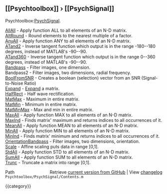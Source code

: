 ## [[Psychtoolbox]] &#8250; [[PsychSignal]]

Psychtoolbox:[PsychSignal](PsychSignal).  
  
  
  [AllAll](AllAll)               - Apply function ALL to all elements of an N-D matrix.  
  [AltRound](AltRound)             - Round elements to the nearest multiple of a factor.  
  [AnyAll](AnyAll)               - Apply function ANY to all elements of an N-D matrix.  
  [ATand2](ATand2)               - Inverse tangent function which output is in the range -180--180 degrees, instead of MATLAB's -90--90.  
  [ATand360](ATand360)             - Inverse tangent function which output is in the range 0--360 degrees, instead of MATLAB's -90--90.  
  [Bandpass](Bandpass)             - Filter images, one dimension.  
  Bandpass2            - Filter images, two dimensions, radial frequency.  
  [BoolFromSNR](BoolFromSNR)          - Creates a boolean (selection) vector from an SNR (Signal-to-Noise Ratio)  
  [Expand](Expand)               - [Expand](Expand) a matrix.  
  [HalfRect](HalfRect)             - Half wave rectification.  
  [MatMax](MatMax)               - Maximum in entire matrix.  
  [MatMin](MatMin)               - Minimum in entire matrix.  
  [MatMinMax](MatMinMax)            - Max and min in entire matrix.  
  [MaxAll](MaxAll)               - Apply function MAX to all elements of an N-D matrix.  
  [MaxInd](MaxInd)               - Finds matrix' maximum and returns indices to all occurrences of it.   
  [MeanAll](MeanAll)              - Apply function MEAN to all elements of an N-D matrix.  
  [MinAll](MinAll)               - Apply function MIN to all elements of an N-D matrix.  
  [MinInd](MinInd)               - Finds matrix' minimum and returns indices to all occurrences of it.   
  [OrientationBandpass](OrientationBandpass)  - Filter images, two dimensions, orientation.  
  [Scale](Scale)                - Affine scaling puts data in range [0,1].  
  [StdAll](StdAll)               - Apply function STD to all elements of an N-D matrix.  
  [SumAll](SumAll)               - Apply function SUM to all elements of an N-D matrix.  
  [Trunc](Trunc)                - Truncate a matrix into range [0,1].  




<div class="code_header" style="text-align:right;">
  <span style="float:left;">Path&nbsp;&nbsp;</span> <span class="counter">Retrieve <a href=
  "https://raw.github.com/Psychtoolbox-3/Psychtoolbox-3/beta/Psychtoolbox/PsychSignal/Contents.m">current version from GitHub</a> | View <a href=
  "https://github.com/Psychtoolbox-3/Psychtoolbox-3/commits/beta/Psychtoolbox/PsychSignal/Contents.m">changelog</a></span>
</div>
<div class="code">
  <code>Psychtoolbox/PsychSignal/Contents.m</code>
</div>

{{category}}